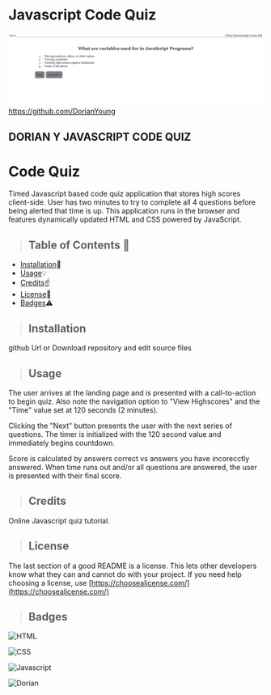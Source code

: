# Javascript Code Quiz




![Dorian Young](https://github.com/DorianYoung/Code_Quiz/blob/master/Assets/Images/CodeQuizScreenshot.jpg?raw=true)
https://github.com/DorianYoung

<h2>DORIAN Y JAVASCRIPT CODE QUIZ</h2>

# Code Quiz
Timed Javascript based code quiz application that stores high scores client-side. User has two minutes to try to complete all 4 questions before being alerted that time is up. This application runs in the browser and features dynamically updated HTML and CSS powered by JavaScript.


>  ## **Table of Contents** :notebook:


* [Installation](#Installation):wrench:
* [Usage](#Usage):bulb:
* [Credits](#Credits):point_up:
* [License](#License):lock_with_ink_pen:
* [Badges](#Badges):warning:



> ## Installation

github Url
or
Download repository and edit source files


> ## Usage

The user arrives at the landing page and is presented with a call-to-action to begin quiz. Also note the navigation option to "View Highscores" and the "Time" value set at 120 seconds (2 minutes).


Clicking the "Next" button presents the user with the next series of questions. The timer is initialized with the 120 second value and immediately begins countdown.


Score is calculated by answers correct vs answers you have incorecctly answered.
When time runs out and/or all questions are answered, the user is presented with their final score.

> ## Credits

Online Javascript quiz tutorial.



> ## License

The last section of a good README is a license. This lets other developers know what they can and cannot do with your project. If you need help choosing a license, use [https://choosealicense.com/](https://choosealicense.com/)



> ## Badges

![HTML](https://img.shields.io/badge/HTML-38%25-red)

![CSS](https://img.shields.io/badge/CSS-14%25-purple)

![Javascript](https://img.shields.io/badge/Javascript-48%25-yellow)

![Dorian](https://img.shields.io/badge/Dorian-100%25-green)





